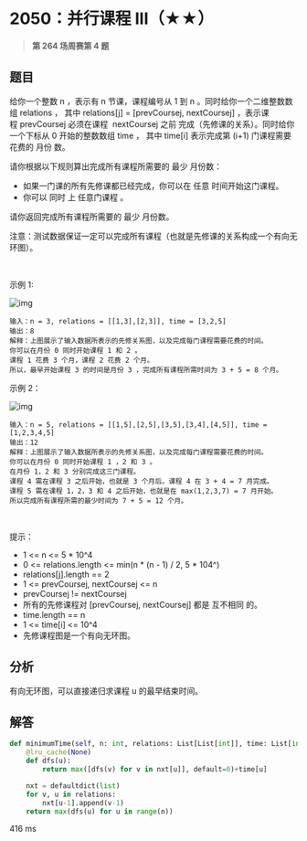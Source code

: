 # 2050：并行课程 III（★★）


> **第 264 场周赛第 4 题**

## 题目

给你一个整数 n ，表示有 n 节课，课程编号从 1 到 n 。同时给你一个二维整数数组 relations ，
其中 relations[j] = [prevCoursej, nextCoursej] ，表示课程 prevCoursej 必须在课程 
nextCoursej 之前 完成（先修课的关系）。同时给你一个下标从 0 开始的整数数组 time ，
其中 time[i] 表示完成第 (i+1) 门课程需要花费的 月份 数。

请你根据以下规则算出完成所有课程所需要的 最少 月份数：
- 如果一门课的所有先修课都已经完成，你可以在 任意 时间开始这门课程。
- 你可以 同时 上 任意门课程 。

请你返回完成所有课程所需要的 最少 月份数。

注意：测试数据保证一定可以完成所有课程（也就是先修课的关系构成一个有向无环图）。

 

示例 1:

![img](https://assets.leetcode.com/uploads/2021/10/07/ex1.png)

    输入：n = 3, relations = [[1,3],[2,3]], time = [3,2,5]
    输出：8
    解释：上图展示了输入数据所表示的先修关系图，以及完成每门课程需要花费的时间。
    你可以在月份 0 同时开始课程 1 和 2 。
    课程 1 花费 3 个月，课程 2 花费 2 个月。
    所以，最早开始课程 3 的时间是月份 3 ，完成所有课程所需时间为 3 + 5 = 8 个月。
示例 2：

![img](https://assets.leetcode.com/uploads/2021/10/07/ex2.png)

    输入：n = 5, relations = [[1,5],[2,5],[3,5],[3,4],[4,5]], time = [1,2,3,4,5]
    输出：12
    解释：上图展示了输入数据所表示的先修关系图，以及完成每门课程需要花费的时间。
    你可以在月份 0 同时开始课程 1 ，2 和 3 。
    在月份 1，2 和 3 分别完成这三门课程。
    课程 4 需在课程 3 之后开始，也就是 3 个月后。课程 4 在 3 + 4 = 7 月完成。
    课程 5 需在课程 1，2，3 和 4 之后开始，也就是在 max(1,2,3,7) = 7 月开始。
    所以完成所有课程所需的最少时间为 7 + 5 = 12 个月。
 

提示：
- 1 <= n <= 5 * 10^4
- 0 <= relations.length <= min(n * (n - 1) / 2, 5 * 104^)
- relations[j].length == 2
- 1 <= prevCoursej, nextCoursej <= n
- prevCoursej != nextCoursej
- 所有的先修课程对 [prevCoursej, nextCoursej] 都是 互不相同 的。
- time.length == n
- 1 <= time[i] <= 10^4
- 先修课程图是一个有向无环图。



## 分析

有向无环图，可以直接递归求课程 u 的最早结束时间。

## 解答

```python
def minimumTime(self, n: int, relations: List[List[int]], time: List[int]) -> int:
    @lru_cache(None)
    def dfs(u):
        return max([dfs(v) for v in nxt[u]], default=0)+time[u]

    nxt = defaultdict(list)
    for v, u in relations:
        nxt[u-1].append(v-1)
    return max(dfs(u) for u in range(n))
```
416 ms

